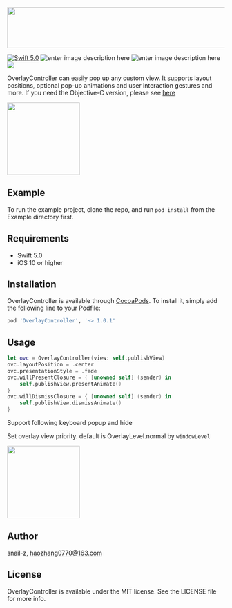 <img src="https://github.com/snail-z/OverlayController/blob/master/Preview/ovclogo.jpg?raw=true" width="720px" height="95px">

[![Swift 5.0](https://img.shields.io/badge/Swift-5.0-orange.svg?style=flat)](https://developer.apple.com/swift/)
![enter image description here](https://img.shields.io/badge/pod-v1.0.1-brightgreen.svg)
![enter image description here](https://img.shields.io/badge/platform-iOS%2010.0%2B-ff69b5152950834.svg) 
<a href="https://github.com/snail-z/OverlayController-Swift/blob/master/LICENSE"><img src="https://img.shields.io/badge/license-MIT-green.svg?style=flat"></a>

OverlayController can easily pop up any custom view. It supports layout positions, optional pop-up animations and user interaction gestures and more. If you need the Objective-C version, please see [here](https://github.com/snail-z/zhPopupController)

<img src="https://github.com/snail-z/OverlayController/blob/master/Preview/full1.gif?raw=true" width="168px">

## Example

To run the example project, clone the repo, and run `pod install` from the Example directory first.

## Requirements

*  Swift 5.0
*  iOS 10 or higher

## Installation

OverlayController is available through [CocoaPods](https://cocoapods.org). To install
it, simply add the following line to your Podfile:

```ruby
pod 'OverlayController', '~> 1.0.1'
```

## Usage

```swift
let ovc = OverlayController(view: self.publishView)
ovc.layoutPosition = .center
ovc.presentationStyle = .fade
ovc.willPresentClosure = { [unowned self] (sender) in
	self.publishView.presentAnimate()
}
ovc.willDismissClosure = { [unowned self] (sender) in
	self.publishView.dismissAnimate()
}
```

Support following keyboard popup and hide

Set overlay view priority. default is OverlayLevel.normal by `windowLevel`

<img src="https://github.com/snail-z/OverlayController/blob/master/Preview/full2.gif?raw=true" width="168px">

## Author

snail-z, haozhang0770@163.com

## License

OverlayController is available under the MIT license. See the LICENSE file for more info.

